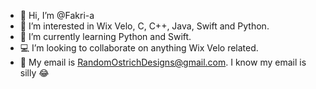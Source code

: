- 👋 Hi, I’m @Fakri-a
- 👀 I’m interested in Wix Velo, C, C++, Java, Swift and Python.
- 🌱 I’m currently learning Python and Swift.
- 💻 I’m looking to collaborate on anything Wix Velo related.
- 💬 My email is RandomOstrichDesigns@gmail.com. I know my email is silly 😂

<!---
Fakri-a/Fakri-a is a ✨ special ✨ repository because its `README.md` (this file) appears on your GitHub profile.
You can click the Preview link to take a look at your changes.
--->
